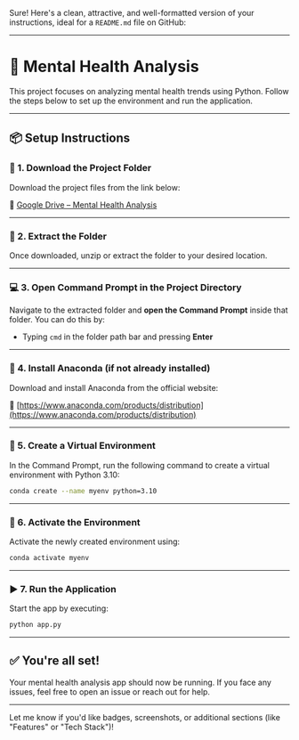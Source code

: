 Sure! Here's a clean, attractive, and well-formatted version of your instructions, ideal for a `README.md` file on GitHub:

---

# 🧠 Mental Health Analysis

This project focuses on analyzing mental health trends using Python. Follow the steps below to set up the environment and run the application.

---

## 📦 Setup Instructions

### 🔽 1. Download the Project Folder

Download the project files from the link below:

📁 [Google Drive – Mental Health Analysis](https://drive.google.com/drive/folders/1J411HA1FBa-ggpK1kCOIhKOY22azHibq?usp=drive_link)

---

### 📂 2. Extract the Folder

Once downloaded, unzip or extract the folder to your desired location.

---

### 💻 3. Open Command Prompt in the Project Directory

Navigate to the extracted folder and **open the Command Prompt** inside that folder. You can do this by:

* Typing `cmd` in the folder path bar and pressing **Enter**

---

### 🐍 4. Install Anaconda (if not already installed)

Download and install Anaconda from the official website:

🔗 [https://www.anaconda.com/products/distribution](https://www.anaconda.com/products/distribution)

---

### 🌱 5. Create a Virtual Environment

In the Command Prompt, run the following command to create a virtual environment with Python 3.10:

```bash
conda create --name myenv python=3.10
```

---

### 🚀 6. Activate the Environment

Activate the newly created environment using:

```bash
conda activate myenv
```

---

### ▶️ 7. Run the Application

Start the app by executing:

```bash
python app.py
```

---

## ✅ You're all set!

Your mental health analysis app should now be running. If you face any issues, feel free to open an issue or reach out for help.

---

Let me know if you'd like badges, screenshots, or additional sections (like "Features" or "Tech Stack")!
